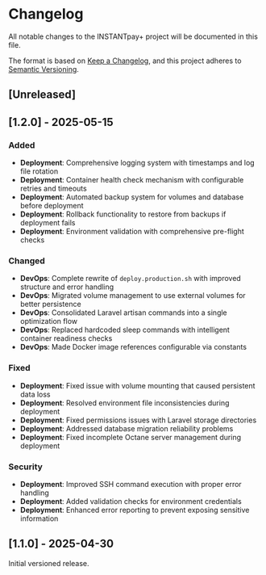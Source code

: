 # Changelog

All notable changes to the INSTANTpay+ project will be documented in this file.

The format is based on [Keep a Changelog](https://keepachangelog.com/en/1.0.0/),
and this project adheres to [Semantic Versioning](https://semver.org/spec/v2.0.0.html).

## [Unreleased]

## [1.2.0] - 2025-05-15

### Added
- **Deployment**: Comprehensive logging system with timestamps and log file rotation
- **Deployment**: Container health check mechanism with configurable retries and timeouts
- **Deployment**: Automated backup system for volumes and database before deployment
- **Deployment**: Rollback functionality to restore from backups if deployment fails
- **Deployment**: Environment validation with comprehensive pre-flight checks

### Changed
- **DevOps**: Complete rewrite of `deploy.production.sh` with improved structure and error handling
- **DevOps**: Migrated volume management to use external volumes for better persistence
- **DevOps**: Consolidated Laravel artisan commands into a single optimization flow
- **DevOps**: Replaced hardcoded sleep commands with intelligent container readiness checks
- **DevOps**: Made Docker image references configurable via constants

### Fixed
- **Deployment**: Fixed issue with volume mounting that caused persistent data loss
- **Deployment**: Resolved environment file inconsistencies during deployment
- **Deployment**: Fixed permissions issues with Laravel storage directories
- **Deployment**: Addressed database migration reliability problems
- **Deployment**: Fixed incomplete Octane server management during deployment

### Security
- **Deployment**: Improved SSH command execution with proper error handling
- **Deployment**: Added validation checks for environment credentials
- **Deployment**: Enhanced error reporting to prevent exposing sensitive information

## [1.1.0] - 2025-04-30

Initial versioned release.

